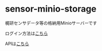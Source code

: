 # sensor-minio-storage

梶研センサデータ等の格納用Minioサーバーです

ログイン方法は[こちら](https://kjlb.esa.io/posts/5610)

APIは[こちら](https://kjlb.esa.io/posts/5621)
